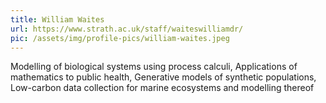 ```yaml
---
title: William Waites
url: https://www.strath.ac.uk/staff/waiteswilliamdr/
pic: /assets/img/profile-pics/william-waites.jpeg
---
```

Modelling of biological systems using process calculi, Applications of mathematics to public health, Generative models of synthetic populations, Low-carbon data collection for marine ecosystems and modelling thereof
